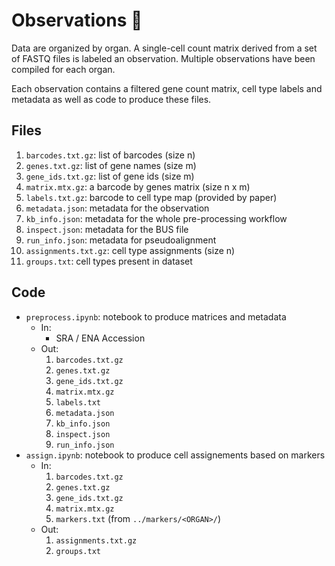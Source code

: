 # Observations 👀

Data are organized by organ. A single-cell count matrix derived from a set of FASTQ files is labeled an observation. Multiple observations have been compiled for each organ.

Each observation contains a filtered gene count matrix, cell type labels and metadata as well as code to produce these files.

## Files

1. `barcodes.txt.gz`: list of barcodes (size n)
2. `genes.txt.gz`: list of gene names (size m)
3. `gene_ids.txt.gz`: list of gene ids (size m)
4. `matrix.mtx.gz`: a barcode by genes matrix (size n x m)
5. `labels.txt.gz`: barcode to cell type map (provided by paper)
6. `metadata.json`: metadata for the observation
7. `kb_info.json`: metadata for the whole pre-processing workflow
8. `inspect.json`: metadata for the BUS file
9. `run_info.json`: metadata for pseudoalignment
10. `assignments.txt.gz`: cell type assignments (size n)
11. `groups.txt`: cell types present in dataset

## Code
- `preprocess.ipynb`: notebook to produce matrices and metadata
  - In:
    - SRA / ENA Accession
  - Out:
    1. `barcodes.txt.gz`
    2. `genes.txt.gz`
    3. `gene_ids.txt.gz`
    4. `matrix.mtx.gz`
    5. `labels.txt`
    6. `metadata.json`
    7. `kb_info.json`
    8. `inspect.json`
    9. `run_info.json`
- `assign.ipynb`: notebook to produce cell assignements based on markers
  - In:
    1. `barcodes.txt.gz`
    2. `genes.txt.gz`
    3. `gene_ids.txt.gz`
    4. `matrix.mtx.gz`
    5. `markers.txt` (from `../markers/<ORGAN>/`)
  - Out:
    1. `assignments.txt.gz`
    2. `groups.txt`
    
